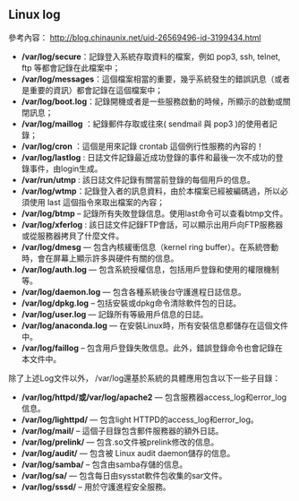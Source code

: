 ## Linux log
 參考內容： http://blog.chinaunix.net/uid-26569496-id-3199434.html


- **/var/log/secure**：記錄登入系統存取資料的檔案，例如 pop3, ssh, telnet, ftp 等都會記錄在此檔案中；
- **/var/log/messages**：這個檔案相當的重要，幾乎系統發生的錯誤訊息（或者是重要的資訊）都會記錄在這個檔案中；
- **/var/log/boot.log**：記錄開機或者是一些服務啟動的時候，所顯示的啟動或關閉訊息；
- **/var/log/maillog** ：紀錄郵件存取或往來( sendmail 與 pop3 )的使用者記錄；
- **/var/log/cron** ：這個是用來記錄 crontab 這個例行性服務的內容的！
- **/var/log/lastlog** : 日誌文件記錄最近成功登錄的事件和最後一次不成功的登錄事件，由login生成。
- **/var/run/utmp** : 該日誌文件記錄有關當前登錄的每個用戶的信息。
- **/var/log/wtmp**：記錄登入者的訊息資料，由於本檔案已經被編碼過，所以必須使用 last 這個指令來取出檔案的內容；
- **/var/log/btmp** – 記錄所有失敗登錄信息。使用last命令可以查看btmp文件。
- **/var/log/xferlog** : 該日誌文件記錄FTP會話，可以顯示出用戶向FTP服務器或從服務器拷貝了什麼文件。
- **/var/log/dmesg**  — 包含內核緩衝信息（kernel ring buffer）。在系統啓動時，會在屏幕上顯示許多與硬件有關的信息。
- **/var/log/auth.log** — 包含系統授權信息，包括用戶登錄和使用的權限機制等。
- **/var/log/daemon.log** — 包含各種系統後台守護進程日誌信息。
- **/var/log/dpkg.log** – 包括安裝或dpkg命令清除軟件包的日誌。
- **/var/log/user.log** — 記錄所有等級用戶信息的日誌。
- **/var/log/anaconda.log**  — 在安裝Linux時，所有安裝信息都儲存在這個文件中。
- **/var/log/faillog** – 包含用戶登錄失敗信息。此外，錯誤登錄命令也會記錄在本文件中。

除了上述Log文件以外， /var/log還基於系統的具體應用包含以下一些子目錄：
- **/var/log/httpd/或/var/log/apache2** — 包含服務器access_log和error_log信息。
- **/var/log/lighttpd/** — 包含light HTTPD的access_log和error_log。
- **/var/log/mail/** – 這個子目錄包含郵件服務器的額外日誌。
- **/var/log/prelink/** — 包含.so文件被prelink修改的信息。
- **/var/log/audit/** — 包含被 Linux audit daemon儲存的信息。
- **/var/log/samba/** – 包含由samba存儲的信息。
- **/var/log/sa/** — 包含每日由sysstat軟件包收集的sar文件。
- **/var/log/sssd/** – 用於守護進程安全服務。

